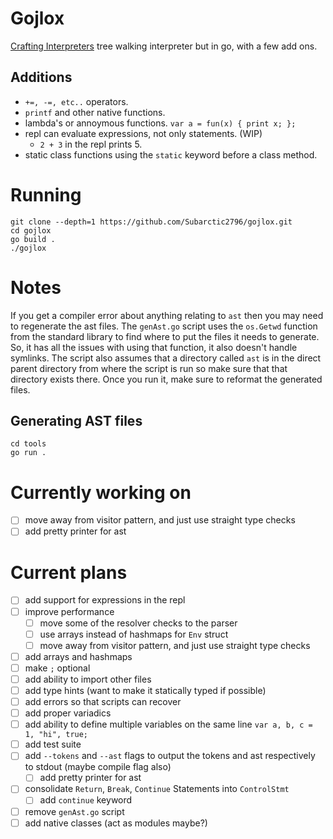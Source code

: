 # Gojlox
[Crafting Interpreters](https://craftinginterpreters.com) tree walking interpreter but in go, with a few add ons.

## Additions
- `+=, -=, etc..` operators.
- `printf` and other native functions.
- lambda's or annoymous functions. `var a = fun(x) { print x; };`
- repl can evaluate expressions, not only statements. (WIP)
    - `2 + 3` in the repl prints 5.
- static class functions using the `static` keyword before a class method.

# Running
```console
git clone --depth=1 https://github.com/Subarctic2796/gojlox.git
cd gojlox
go build .
./gojlox
```

# Notes
If you get a compiler error about anything relating to `ast` then you may need to regenerate the ast files.
The `genAst.go` script uses the `os.Getwd` function from the standard library to find where to put the files
it needs to generate. So, it has all the issues with using that function, it also doesn't handle symlinks. The
script also assumes that a directory called `ast` is in the direct parent directory from where the script is run
so make sure that that directory exists there.
Once you run it, make sure to reformat the generated files.
## Generating AST files
```console
cd tools
go run .
```

# Currently working on
- [ ] move away from visitor pattern, and just use straight type checks
- [ ] add pretty printer for ast

# Current plans
- [ ] add support for expressions in the repl
- [ ] improve performance
  - [ ] move some of the resolver checks to the parser
  - [ ] use arrays instead of hashmaps for `Env` struct
  - [ ] move away from visitor pattern, and just use straight type checks
- [ ] add arrays and hashmaps
- [ ] make `;` optional
- [ ] add ability to import other files
- [ ] add type hints (want to make it statically typed if possible)
- [ ] add errors so that scripts can recover
- [ ] add proper variadics
- [ ] add ability to define multiple variables on the same line `var a, b, c = 1, "hi", true;`
- [ ] add test suite
- [ ] add `--tokens` and `--ast` flags to output the tokens and ast respectively to stdout (maybe compile flag also)
  - [ ] add pretty printer for ast
- [ ] consolidate `Return`, `Break`, `Continue` Statements into `ControlStmt`
  - [ ] add `continue` keyword
- [ ] remove `genAst.go` script
- [ ] add native classes (act as modules maybe?)
